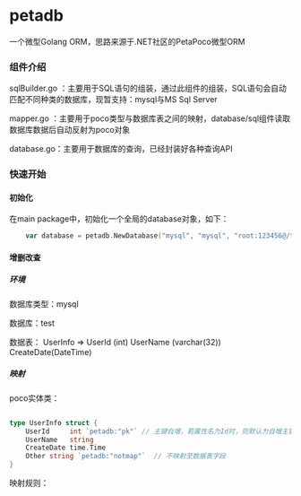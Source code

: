petadb
=====

一个微型Golang ORM，思路来源于.NET社区的PetaPoco微型ORM

### 组件介绍
sqlBuilder.go ：主要用于SQL语句的组装，通过此组件的组装，SQL语句会自动匹配不同种类的数据库，现暂支持：mysql与MS Sql Server 

mapper.go ：主要用于poco类型与数据库表之间的映射，database/sql组件读取数据库数据后自动反射为poco对象

database.go：主要用于数据库的查询，已经封装好各种查询API

### 快速开始 
#### 初始化 

在main package中，初始化一个全局的database对象，如下：
```go
	var database = petadb.NewDatabase("mysql", "mysql", "root:123456@/test?charset=utf8")
```

#### 增删改查
##### 环境
数据库类型：mysql

数据库：test

数据表： UserInfo => UserId (int)   UserName (varchar(32))   CreateDate(DateTime)

##### 映射
 
poco实体类：
```go

type UserInfo struct {
	UserId     int `petadb:"pk"` // 主键自增，若属性名为Id时，则默认为自增主键
	UserName   string
	CreateDate time.Time
	Other string `petadb:"notmap"`  // 不映射至数据表字段
}
```
映射规则：
 